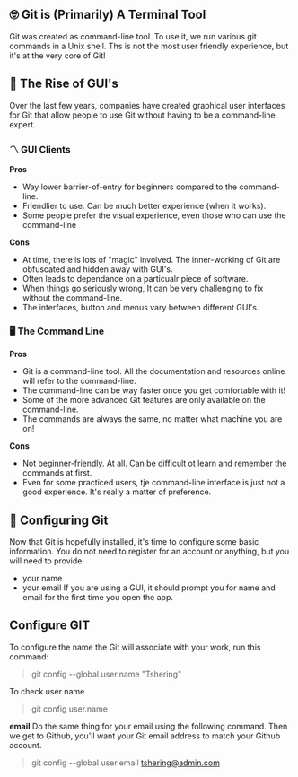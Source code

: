 ## 🤓 Git is (Primarily) A Terminal Tool

Git was created as  command-line tool. To use it, we run various git commands in a Unix shell. Ths is not the most user friendly experience, but it's at the very core of Git!

## 🤚 The Rise of GUI's

Over the last few years, companies have created graphical user interfaces for Git that allow people to use Git without having to be a command-line expert.

### 〽️ GUI Clients

**Pros**
- Way lower barrier-of-entry for beginners compared to the command-line.
- Friendlier to use. Can be much better experience (when it works).
- Some people prefer the visual experience, even those who can use the command-line

**Cons**
- At time, there is lots of "magic" involved. The inner-working of Git are obfuscated and hidden away with GUI's.
- Often leads to dependance on a particualr piece of software.
- When things go seriously wrong, It can be very challenging to fix without the command-line.
- The interfaces, button and menus vary between different GUI's.

### 🖥️ The Command Line 

**Pros**
- Git is a command-line tool. All the documentation and resources online will refer to the command-line.
- The command-line can be way faster once you get comfortable with it!
- Some of the more advanced Git features are only available on the command-line.
- The commands are always the same, no matter what machine you are on!

**Cons**
- Not beginner-friendly. At all. Can be difficult ot learn and remember the commands at first.
- Even for some practiced users, tje command-line interface is just not a good experience. It's really a matter of preference.


## 😤 Configuring Git

Now that Git is hopefully installed, it's time to configure some basic information. You do not need to register for an account or anything, but you will need to provide:
- your name
- your email
If you are using a GUI, it should prompt you for name and email for the first time you open the app.

## Configure GIT
To configure the name the Git will associate with your work, run this command:
> git config --global user.name "Tshering"

To check user name
> git config user.name

**email**
Do the same thing for your email using the following command. Then we get to Github, you'll want your Git email address to match your Github account.

> git config --global user.email tshering@admin.com
